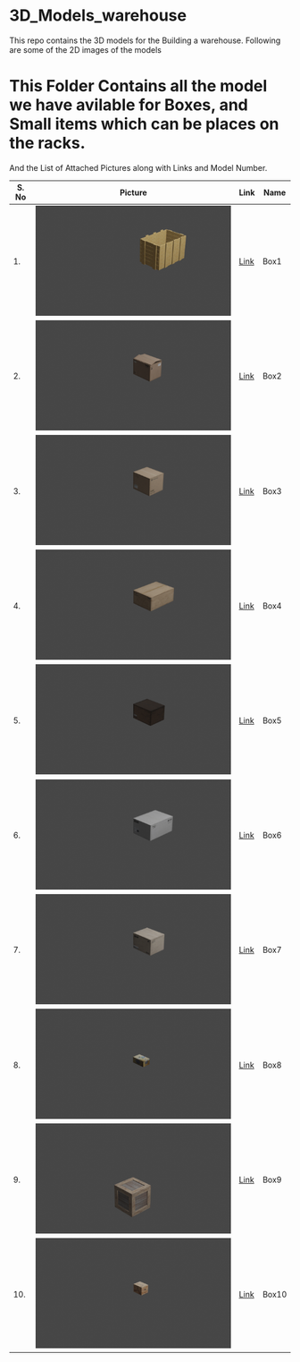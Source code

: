 # 3D_Models_warehouse

This repo contains the 3D models for the Building a warehouse. Following are some of the 2D images of the models

# This Folder Contains all the model we have avilable for Boxes, and Small items which can be places on the racks.
And the List of Attached Pictures along with Links and Model Number.

| S. No  | Picture |Link|Name |
| ------------- | ------------- |----|---|
| 1.  | ![alt text](./boxes/box1/model_img.png)  |<a href="https://github.com/AnuragSahu/3D_Models_warehouse/tree/master/Indivisual_Objects/boxes/box1"> Link </a>|Box1|
| 2.  | ![alt text](./boxes/box2/model_img.png)  |<a href="https://github.com/AnuragSahu/3D_Models_warehouse/tree/master/Indivisual_Objects/boxes/box2"> Link </a>|Box2|
| 3.  | ![alt text](./boxes/box3/model_img.png)  |<a href="https://github.com/AnuragSahu/3D_Models_warehouse/tree/master/Indivisual_Objects/boxes/box3"> Link </a>|Box3|
| 4.  | ![alt text](./boxes/box4/model_img.png)  |<a href="https://github.com/AnuragSahu/3D_Models_warehouse/tree/master/Indivisual_Objects/boxes/box4"> Link </a>|Box4|
| 5.  | ![alt text](./boxes/box5/model_img.png)  |<a href="https://github.com/AnuragSahu/3D_Models_warehouse/tree/master/Indivisual_Objects/boxes/box5"> Link </a>|Box5|
| 6.  | ![alt text](./boxes/box6/model_img.png)  |<a href="https://github.com/AnuragSahu/3D_Models_warehouse/tree/master/Indivisual_Objects/boxes/box6"> Link </a>|Box6|
| 7.  | ![alt text](./boxes/box7/model_img.png)  |<a href="https://github.com/AnuragSahu/3D_Models_warehouse/tree/master/Indivisual_Objects/boxes/box7"> Link </a>|Box7|
| 8.  | ![alt text](./boxes/box8/model_img.png)  |<a href="https://github.com/AnuragSahu/3D_Models_warehouse/tree/master/Indivisual_Objects/boxes/box8"> Link </a>|Box8|
| 9.  | ![alt text](./boxes/box9/model_img.png)  |<a href="https://github.com/AnuragSahu/3D_Models_warehouse/tree/master/Indivisual_Objects/boxes/box9"> Link </a>|Box9|
| 10.  | ![alt text](./boxes/box10/model_img.png)  |<a href="https://github.com/AnuragSahu/3D_Models_warehouse/tree/master/Indivisual_Objects/boxes/box10"> Link </a>|Box10|